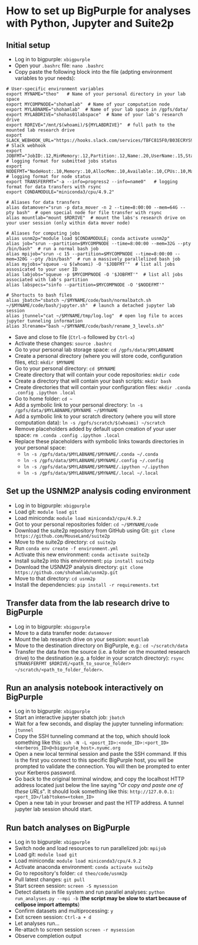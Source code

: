 # How to set up BigPurple for analyses with Python, Jupyter and Suite2p

## Initial setup

- Log in to bigpurple: `xbigpurple`
- Open your `.bashrc` file: `nano .bashrc`
- Copy paste the following block into the file (adpting environment variables to your needs):

```
# User-specific environment variables
export MYNAME="theo"   # Name of your personal directory in your lab space
export MYCOMPNODE="shohamlab"  # Name of your computation node
export MYLABNAME="shohamlab"  # Name of your lab space in /gpfs/data/
export MYLABDRIVE="shohas01labspace"  # Name of your lab's research drive
export RDRIVE="/mnt/$(whoami)/${MYLABDRIVE}"  # full path to the mounted lab research drive
export SLACK_WEBHOOK_URL="https://hooks.slack.com/services/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"  # Slack webhook
export JOBFMT="JobID:.12,MinMemory:.12,Partition:.12,Name:.20,UserName:.15,State:.10,TimeUsed:.10,NumNodes:.8,NumCPUs:.8"  # logging format for submitted jobs status
export NODEFMT="NodeHost:.10,Memory:.10,AllocMem:.10,Available:.10,CPUs:.10,MaxCPUsPerNode:.20"   # logging format for node status
export TRANSFERFMT="-a --info=progress2 --info=name0"   # logging format for data transfers with rsync
export CONDAMODULE="miniconda3/cpu/4.9.2"

# Aliases for data transfers
alias datamover="srun -p data_mover -n 2 --time=8:00:00 --mem=64G --pty bash"  # open special node for file transfer with rsync
alias mountlab="mount $RDRIVE"  # mount the labs's research drive on your user session (only within data mover node)

# Aliases for computing jobs
alias usnm2p="module load $CONDAMODULE; conda activate usnm2p"
alias job="srun --partition=$MYCOMPNODE --time=8:00:00 --mem=32G --pty /bin/bash"  # run a normal bash job
alias mpijob="srun -c 15 --partition=$MYCOMPNODE --time=8:00:00 --mem=320G --pty /bin/bash"  # run a massively parallelized bash job
alias myjobs="squeue -u $(whoami) -O '$JOBFMT'"  # list all jobs assosicated to your user ID
alias labjobs="squeue -p $MYCOMPNODE -O '$JOBFMT'"  # list all jobs associated with lab's partition
alias labspecs="sinfo --partition=$MYCOMPNODE -O '$NODEFMT'"

# Shortucts to bash files
alias jbatch="sbatch ~/$MYNAME/code/bash/normalbatch.sh ~/$MYNAME/code/bash/jupyter.sh"  # launch a detached jupyter lab session
alias jtunnel="cat ~/$MYNAME/tmp/log.log"  # open log file to acces jupyter tunneling information
alias 3lrename="bash ~/$MYNAME/code/bash/rename_3_levels.sh"
```

- Save and close to file (`Ctrl-o` followed by `Ctrl-x`)
- Activate these changes: `source .bashrc`
- Go to your personal lab storage space: `cd /gpfs/data/$MYLABNAME`
- Create a personal directory (where you will store code, configuration files, etc): `mkdir $MYNAME`
- Go to your personal directory: `cd $MYNAME`
- Create directory that will contain your code repositories: `mkdir code`
- Create a directory that will contain your bash scripts: `mkdir bash`
- Create directories that will contain your configuration files: `mkdir .conda .config .ipython .local`
- Go to home folder: `cd ~`
- Add a symbolic link to your personal directory: `ln -s /gpfs/data/$MYLABNAME/$MYNAME ~/$MYNAME`
- Add a symbolic link to your scratch directory (where you will store computation data): `ln -s /gpfs/scratch/$(whoami) ~/scratch`
- Remove placeholders added by default upon creation of your user space: `rm .conda .config .ipython .local`
- Replace these placeholders with symbolic links towards directories in your personal space:
    - `ln -s /gpfs/data/$MYLABNAME/$MYNAME/.conda ~/.conda`
    - `ln -s /gpfs/data/$MYLABNAME/$MYNAME/.config ~/.config`
    - `ln -s /gpfs/data/$MYLABNAME/$MYNAME/.ipython ~/.ipython`
    - `ln -s /gpfs/data/$MYLABNAME/$MYNAME/.local ~/.local`

## Set up the USNM2P analysis coding environment

- Log in to bigpurple: `xbigpurple`
- Load git: `module load git`
- Load miniconda: `module load miniconda3/cpu/4.9.2`
- Got to your personal repositories folder: `cd ~/$MYNAME/code` 
- Download the suite2p repository from GitHub using Git: `git clone https://github.com/MouseLand/suite2p`
- Move to the suite2p directory: `cd suite2p`
- Run `conda env create -f environment.yml`
- Activate this new environment: `conda activate suite2p`
- Install suite2p into this environment: `pip install suite2p`
- Download the USNM2P analysis directory: `git clone https://github.com/shohamlab/usnm2p.git`
- Move to that directory: `cd usnm2p`
- Install the dependencies: `pip install -r requirements.txt`

## Transfer data from the lab research drive to BigPurple

- Log in to bigpurple: `xbigpurple`
- Move to a data transfer node: `datamover`
- Mount the lab research drive on your session: `mountlab`
- Move to the destination directory on BigPurple, e.g.: `cd ~/scratch/data`
- Transfer the data from the source (i.e. a folder on the mounted research drive) to the destination (e.g. a folder in your scratch directory): `rsync $TRANSFERFMT $RDRIVE/<path_to_source_folder> ~/scratch/<path_to_folder_folder>`.

## Run an analysis notebook interactively on BigPurple

- Log in to bigpurple: `xbigpurple`
- Start an interactive jupyter sbatch job: `jbatch`
- Wait for a few seconds, and display the jupyter tunneling information: `jtunnel`
- Copy the SSH tunneling command at the top, which should look something like this: `ssh -N -L <posrt_ID>:<node_ID>:<port_ID> <kerberos_ID>@<bigpurple_host>.nyumc.org`
- Open a new local terminal session and paste the SSH command. If this is the first you connect to this specific BigPurple host, you will be prompted to validate the connection. You will then be prompted to enter your Kerberos password.
- Go back to the original terminal window, and copy the localhost HTTP address located just below the line saying "*Or copy and paste one of these URLs*". It should look something like this: `http://127.0.0.1:<port_ID>/lab?token=<token_ID>`
- Open a new tab in your browser and past the HTTP address. A tunnel jupyter lab session should start.

## Run batch analyses on BigPurple

- Log in to bigpurple: `xbigpurple`
- Switch node and load resources to run parallelized job: `mpijob`
- Load git: `module load git`
- Load miniconda: `module load miniconda3/cpu/4.9.2`
- Activate anaconda environment: `conda activate suite2p`
- Go to repository's folder: `cd theo/code/usnm2p`
- Pull latest changes: `git pull`
- Start screen session: `screen -S mysession`
- Detect datsets in file system and run parallel analyses: `python run_analyses.py --mpi -b` (**the script may be slow to start because of cellpose import attempts**)
- Confirm datasets and multiprocessing: `y`
- Exit screen session: `Ctrl-a + d`
- Let analyses run...
- Re-attach to screen session `screen -r mysession`
- Observe completion output